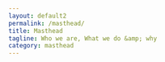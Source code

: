 ```yaml
---
layout: default2
permalink: /masthead/
title: Masthead
tagline: Who we are, What we do &amp; why
category: masthead
---
```


<div class="{{ page.title }}">


</div>

